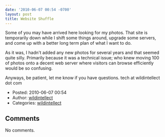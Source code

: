 ```yaml
---
date: '2010-06-07 00:54 -0700'
layout: post
title: Website Shuffle
---
```


Some of you may have arrived here looking for my photos. That site is
temporarily down while I shift some things around, upgrade some servers,
and come up with a better long term plan of what I want to do.

As it was, I hadn't added any new photos for several years and that
seemed quite silly. Primarily because it was a technical issue; who knew
moving 100 of photos onto a decent web server where visitors can browse
efficiently would be so confusing.

Anyways, be patient, let me know if you have questions. tech at
wildintellect dot com

-   Posted: 2010-06-07 00:54
-   Author: [wildintellect](author/wildintellect.html)
-   Categories: [wildintellect](category/wildintellect.html)

Comments
--------

No comments.
